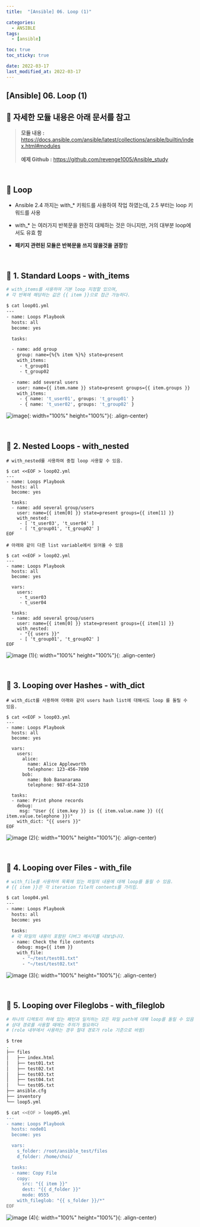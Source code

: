 ```yaml
---
title:  "[Ansible] 06. Loop (1)"

categories:
  - ANSIBLE
tags:
  - [ansible]

toc: true
toc_sticky: true

date: 2022-03-17
last_modified_at: 2022-03-17
---
```

[Ansible] 06. Loop (1)
---

<style>
table {
    font-size: 12pt;
}
table th:first-of-type {
    width: 5%;
}
table th:nth-of-type(2) {
    width: 15%;
}
table th:nth-of-type(3) {
    width: 50%;
}
table th:nth-of-type(4) {
    width: 30%;
}
</style>

## 🔔 자세한 모듈 내용은 아래 문서를 참고

> **모듈 내용 :** <https://docs.ansible.com/ansible/latest/collections/ansible/builtin/index.html#modules><br><br>
**예제 Github :** <https://github.com/revenge1005/Ansible_study>

<br>

## 🔔 Loop

- Ansible 2.4 까지는 with_* 키워드를 사용하여 작업 하였는데, 2.5 부터는 loop 키워드를 사용

- with_* 는 여러가지 반복문을 완전히 대체하는 것은 아니지만, 거의 대부분 loop에서도 유효 함

- **패키지 관련된 모듈은 반복문을 쓰지 않을것을 권장**함

<br>

## 📜 1. Standard Loops - with_items

```bash
# with_items를 사용하여 기본 loop 지정할 있으며, 
# 각 반복에 해당하는 값은 {{ item }}으로 접근 가능하다.

$ cat loop01.yml
---
- name: Loops Playbook
  hosts: all
  become: yes

  tasks:

  - name: add group
    group: name={%{% item %}%} state=present
    with_items:
     - t_group01
     - t_group02

  - name: add several users
    user: name={{ item.name }} state=present groups={{ item.groups }}
    with_items:
     - { name: 't_user01', groups: 't_group01' }
     - { name: 't_user02', groups: 't_group02' }
```

![image](https://user-images.githubusercontent.com/42735894/223382021-7e7907a2-35c0-4662-8cc0-5355871b7a3f.png){: width="100%" height="100%"}{: .align-center}

<br>

## 📜 2. Nested Loops - with_nested

```
# with_nested를 사용하여 중첩 loop 사용할 수 있음.

$ cat <<EOF > loop02.yml
---
- name: Loops Playbook
  hosts: all
  become: yes

  tasks:
  - name: add several group/users
    user: name={{ item[0] }} state=present groups={{ item[1] }}
    with_nested:
     - [ 't_user03', 't_user04' ]
     - [ 't_group01', 't_group02' ]
EOF
```

```
# 아래와 같이 다른 list variable에서 읽어올 수 있음

$ cat <<EOF > loop02.yml
---
- name: Loops Playbook
  hosts: all
  become: yes

  vars:
    users:
     - t_user03
     - t_user04  

  tasks:
  - name: add several group/users
    user: name={{ item[0] }} state=present groups={{ item[1] }}
    with_nested:
     - "{{ users }}"
     - [ 't_group01', 't_group02' ] 
EOF
```

![image (1)](https://user-images.githubusercontent.com/42735894/223382027-2006ae43-9ee4-47a3-83be-f5157c701791.png){: width="100%" height="100%"}{: .align-center}

<br>

## 📜 3. Looping over Hashes - with_dict

```
# with_dict를 사용하여 아래와 같이 users hash list에 대해서도 loop 를 돌릴 수 있음.

$ cat <<EOF > loop03.yml
---
- name: Loops Playbook
  hosts: all
  become: yes

  vars:
    users:
      alice:
        name: Alice Appleworth
        telephone: 123-456-7890
      bob:
        name: Bob Bananarama
        telephone: 987-654-3210

  tasks:
  - name: Print phone records
    debug: 
     msg: "User {{ item.key }} is {{ item.value.name }} ({{ item.value.telephone }})"
    with_dict: "{{ users }}"
EOF
```

![image (2)](https://user-images.githubusercontent.com/42735894/223382028-0369d423-609a-4d56-aa18-f511a452573a.png){: width="100%" height="100%"}{: .align-center}

<br>

## 📜 4. Looping over Files - with_file

```bash
# with_file를 사용하여 목록에 있는 파일의 내용에 대해 loop를 돌릴 수 있음. 
# {{ item }}은 각 iteration file의 contents를 가리킴.

$ cat loop04.yml
---
- name: Loops Playbook
  hosts: all
  become: yes

  tasks:
  # 각 파일의 내용이 포함된 디버그 메시지를 내보냅니다.
  - name: Check the file contents
    debug: msg={{ item }}
    with_file:
      - "~/test/test01.txt"
      - "~/test/test02.txt"
```

![image (3)](https://user-images.githubusercontent.com/42735894/223382395-80fe505b-abc7-403e-90e2-7f2ef123f4c4.png){: width="100%" height="100%"}{: .align-center}

<br>

## 📜 5. Looping over Fileglobs - with_fileglob

```bash
# 하나의 디렉토리 하에 있는 패턴과 일치하는 모든 파일 path에 대해 loop를 돌릴 수 있음.
# 상대 경로를 사용할 때에는 주의가 필요하다
# (role 내부에서 사용하는 경우 절대 경로가 role 기준으로 바뀜)

$ tree
.
├── files
│   ├── index.html
│   ├── test01.txt
│   ├── test02.txt
│   ├── test03.txt
│   ├── test04.txt
│   └── test05.txt
├── ansible.cfg
├── inventory
└── loop5.yml

$ cat <<EOF > loop05.yml
---
- name: Loops Playbook
  hosts: node01
  become: yes

  vars:
    s_folder: /root/ansible_test/files
    d_folder: /home/choi/

  tasks:
  - name: Copy File
    copy:
      src: "{{ item }}"
      dest: "{{ d_folder }}"
      mode: 0555
    with_fileglob: "{{ s_folder }}/*"
EOF
```

![image (4)](https://user-images.githubusercontent.com/42735894/223382793-322f7616-3a13-41c0-9af5-46afcbd27cb9.png){: width="100%" height="100%"}{: .align-center}

<br>